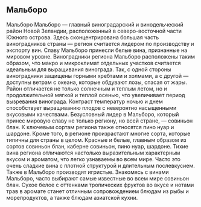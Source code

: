 ## Мальборо 

Мальборо
Мальборо — главный виноградарский и винодельческий район Новой Зеландии, расположенный в северо-восточной части Южного острова. Здесь сконцентрирована большая часть виноградников страны — регион считается лидером по производству и экспорту вин. Славу Мальборо принесли белые вина, признанные на мировом уровне.
Виноградники региона Мальборо расположены таким образом, что макро и микроклимат отдельных участков считается идеальным для выращивания винограда. Так, с одной стороны виноградники защищены горными хребтами и холмами, а с другой — доступны ветрам с океана, которые обдувают лозы, спасая от жары. 
Район отличается не только солнечным и теплым летом, но и продолжительной мягкой и теплой осенью, что увеличивает период вызревания винограда. Контраст температур ночью и днем способствует выращиванию плодов с невероятно насыщенными вкусовыми качествами.
Безусловный лидер в Мальборо, который принес мировую славу не только региону, но всей стране, — совиньон блан. К ключевым сортам региона также относятся пино нуар и шардоне. Кроме того, в регионе произрастают многие сорта, которые типичны для страны в целом.
Красные и белые, главным образом из сортов совиньон блан, каберне совиньон, пино нуар, шардоне. Тихие вина региона отличаются настолько выразительным характерным вкусом и ароматом, что легко узнаваемы во всем мире. Часто это очень сладкие вина с плотной структурой и длительным послевкусием. Также в Мальборо производят игристые. 
Знакомясь с винами Мальборо, часто выбирают самые известные во всем мире совиньон блан. Сухое белое с оттенками тропических фруктов во вкусе и нотами трав в аромате станет отличным сопровождением блюдам из рыбы и морепродуктов, а также блюдам азиатской кухни.
